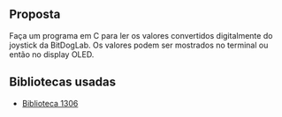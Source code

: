 ## Proposta

Faça um programa em C para ler os valores convertidos digitalmente do joystick da BitDogLab. Os valores podem ser mostrados no terminal ou então no display OLED. 

## Bibliotecas usadas
- [Biblioteca 1306](https://github.com/daschr/pico-ssd1306)
